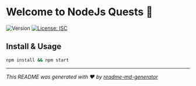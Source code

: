 # Welcome to NodeJs Quests 👋
![Version](https://img.shields.io/badge/version-1.0.0-blue.svg?cacheSeconds=2592000)
[![License: ISC](https://img.shields.io/badge/License-ISC-yellow.svg)](#)

## Install & Usage

```sh
npm install && npm start
```


***
_This README was generated with ❤️ by [readme-md-generator](https://github.com/kefranabg/readme-md-generator)_
